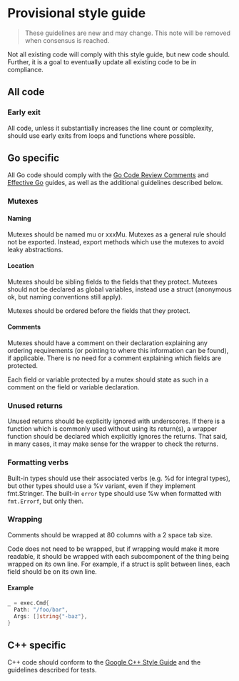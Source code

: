 # Provisional style guide

> These guidelines are new and may change. This note will be removed when
> consensus is reached.

Not all existing code will comply with this style guide, but new code should.
Further, it is a goal to eventually update all existing code to be in
compliance.

## All code

### Early exit

All code, unless it substantially increases the line count or complexity, should
use early exits from loops and functions where possible.

## Go specific

All Go code should comply with the [Go Code Review Comments][gostyle] and
[Effective Go][effective_go] guides, as well as the additional guidelines
described below.

### Mutexes

#### Naming

Mutexes should be named mu or xxxMu. Mutexes as a general rule should not be
exported. Instead, export methods which use the mutexes to avoid leaky
abstractions.

#### Location

Mutexes should be sibling fields to the fields that they protect. Mutexes should
not be declared as global variables, instead use a struct (anonymous ok, but
naming conventions still apply).

Mutexes should be ordered before the fields that they protect.

#### Comments

Mutexes should have a comment on their declaration explaining any ordering
requirements (or pointing to where this information can be found), if
applicable. There is no need for a comment explaining which fields are
protected.

Each field or variable protected by a mutex should state as such in a comment on
the field or variable declaration.

### Unused returns

Unused returns should be explicitly ignored with underscores. If there is a
function which is commonly used without using its return(s), a wrapper function
should be declared which explicitly ignores the returns. That said, in many
cases, it may make sense for the wrapper to check the returns.

### Formatting verbs

Built-in types should use their associated verbs (e.g. %d for integral types),
but other types should use a %v variant, even if they implement fmt.Stringer.
The built-in `error` type should use %w when formatted with `fmt.Errorf`, but
only then.

### Wrapping

Comments should be wrapped at 80 columns with a 2 space tab size.

Code does not need to be wrapped, but if wrapping would make it more readable,
it should be wrapped with each subcomponent of the thing being wrapped on its
own line. For example, if a struct is split between lines, each field should be
on its own line.

#### Example

```go
_ = exec.Cmd{
  Path: "/foo/bar",
  Args: []string{"-baz"},
}
```

## C++ specific

C++ code should conform to the [Google C++ Style Guide][cppstyle] and the
guidelines described for tests.

[cppstyle]: https://google.github.io/styleguide/cppguide.html
[gostyle]: https://github.com/golang/go/wiki/CodeReviewComments
[effective_go]: https://golang.org/doc/effective_go.html
